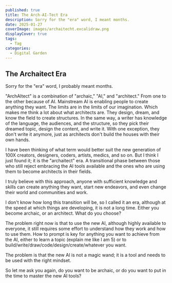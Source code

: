 ```yaml
---
published: true
title: The Arch-AI-Tect Era
description: Sorry for the "era" word, I meant months.
date: 2025-01-27
coverImage: images/archaitecht.excalidraw.png
displayCover: true
tags:
  - Tag
categories:
  - Digital Garden
---
```


## The Archaitect Era
Sorry for the "era" word, I probably meant months.

"ArchAItect" is a combination of "archaic," "AI," and "architect." From one to the other because of AI. Mainstream AI is enabling people to create anything they want. The limits are in the limits of our imagination. Which makes me think a lot about what architects are. They design, dream, and know the field to create structures. In the same way, a writer has knowledge of the language, the audiences, and the structure, so they pick their dreamed topic, design the content, and write it. With one exception, they don't write it anymore, just as architects don't build the houses with their own hands.

I have been thinking of what term would better suit the new generation of 100X creators, designers, coders, artists, medics, and so on. But I think I just found it; it is the "archaitect" era. A transitional phase between those who still reject embracing the AI tools available and the ones who are using them to become architects in their fields.

I truly believe with this approach, anyone with sufficient knowledge and skills can create anything they want, start new endeavors, and even change their world and communities and work.

I don't know how long this transition will be, so I called it an era, although at the speed at which things are developing, it is not a long time. Either you become archaic, or an architect. What do you choose?

The problem right now is that to use the new AI, although highly available to everyone, it still requires some effort to understand how they work and how to use them. How to prompt is key for anything you want to achieve from the AI, either to learn a topic (explain me like I am 5) or to build/write/draw/code/design/create/whatever you want.

The problem is that the new AI is not a magic wand; it is a tool and needs to be used with the right mindset.

So let me ask you again, do you want to be archaic, or do you want to put in the time to master the new AI tools?
